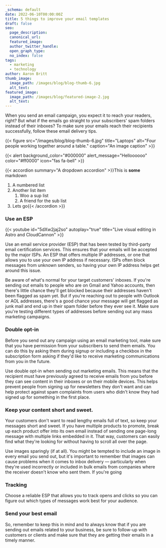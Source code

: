 ```yaml
---
_schema: default
date: 2022-06-10T00:00:00Z
title: 5 things to improve your email templates
draft: false
seo:
  page_description:
  canonical_url:
  featured_image:
  author_twitter_handle:
  open_graph_type:
  no_index: false
tags:
  - marketing
  - technology
author: Aaron Britt
thumb_image:
  image_path: /images/blog/blog-thumb-6.jpg
  alt_text:
featured_image:
  image_path: /images/blog/featured-image-2.jpg
  alt_text:
---
```

When you send an email campaign, you expect it to reach your readers, right? But what if the emails go straight to your subscribers' spam folders instead of their inboxes? To make sure your emails reach their recipients successfully, follow these email delivery tips.

{{< figure src="/images/blog/blog-thumb-6.jpg" title="Laptops" alt="Four people working together around a table." caption="An image caption" >}}

{{< alert background_color="#000000" alert_message="Helloooooo" color="#ff0000" icon="fas fa-bell" >}}

{{< accordion summary="A dropdown accordion" >}}This is **some** markdown

1. A numbered list
2. Another list item
   1. Woo a sup list
   2. A friend for the sub list
3. Lets go{{< /accordion >}}

### Use an ESP

{{< youtube id="5dXw2jaj2so" autoplay="true" title="Live visual editing in Astro and CloudCannon" >}}

Use an email service provider (ESP) that has been tested by third-party email certification services. This ensures that your emails will be accepted by the major ISPs. An ESP that offers multiple IP addresses, or one that allows you to use your own IP address if necessary. ISPs often block messages from unknown senders, so having your own IP address helps get around this issue.

Be aware of what's normal for your target customers' inboxes. If you're sending out emails to people who are on Gmail and Yahoo accounts, then there's little chance they'll get blocked because their addresses haven't been flagged as spam yet. But if you're reaching out to people with Outlook or AOL addresses, there's a good chance your message will get flagged as junk mail and end up in their spam folder before they ever see it. Make sure you're testing different types of addresses before sending out any mass marketing campaigns.

### Double opt-in

Before you send out any campaign using an email marketing tool, make sure that you have permission from your subscribers to send them emails. You can do this by asking them during signup or including a checkbox in the subscription form asking if they'd like to receive marketing communications from you in the future.

Use double opt-in when sending out marketing emails. This means that the recipient must have previously agreed to receive emails from you before they can see content in their inboxes or on their mobile devices. This helps prevent people from signing up for newsletters they don't want and can help protect against spam complaints from users who didn't know they had signed up for something in the first place.

### Keep your content short and sweet.

Your customers don't want to read lengthy emails full of text, so keep your messages short and sweet. If you have multiple products to promote, break up each product offer into its own email instead of sending one page-long message with multiple links embedded in it. That way, customers can easily find what they're looking for without having to scroll all over the page.

Use images sparingly (if at all). You might be tempted to include an image in every email you send out, but it's important to remember that images can cause problems when it comes to inbox delivery — particularly when they're used incorrectly or included in bulk emails from companies where the receiver doesn't know who sent them. If you're going

### Tracking

Choose a reliable ESP that allows you to track opens and clicks so you can figure out which types of messages work best for your audience.

### Send your best email

So, remember to keep this in mind and to always know that if you are sending out emails related to your business, be sure to follow-up with customers or clients and make sure that they are getting their emails in a timely manner.